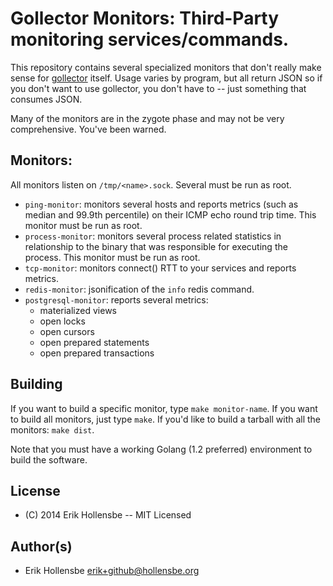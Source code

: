 # Gollector Monitors: Third-Party monitoring services/commands.

This repository contains several specialized monitors that don't really make
sense for [gollector](https://github.com/erikh/gollector) itself. Usage varies
by program, but all return JSON so if you don't want to use gollector, you
don't have to -- just something that consumes JSON.

Many of the monitors are in the zygote phase and may not be very comprehensive.
You've been warned.

## Monitors:

All monitors listen on `/tmp/<name>.sock`. Several must be run as root.

* `ping-monitor`: monitors several hosts and reports metrics (such as median
  and 99.9th percentile) on their ICMP echo round trip time. This monitor must
  be run as root.
* `process-monitor`: monitors several process related statistics in
  relationship to the binary that was responsible for executing the process.
  This monitor must be run as root.
* `tcp-monitor`: monitors connect() RTT to your services and reports metrics.
* `redis-monitor`: jsonification of the `info` redis command.
* `postgresql-monitor`: reports several metrics:
  * materialized views
  * open locks
  * open cursors
  * open prepared statements
  * open prepared transactions

## Building

If you want to build a specific monitor, type `make monitor-name`. If you want
to build all monitors, just type `make`. If you'd like to build a tarball with
all the monitors: `make dist`.

Note that you must have a working Golang (1.2 preferred) environment to build
the software.

## License

* (C) 2014 Erik Hollensbe -- MIT Licensed

## Author(s)

* Erik Hollensbe <erik+github@hollensbe.org>

